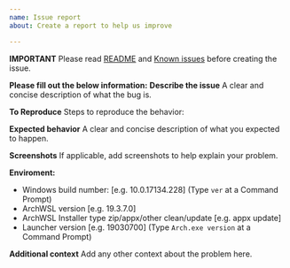 ```yaml
---
name: Issue report
about: Create a report to help us improve

---
```


**IMPORTANT**
Please read [README](https://github.com/yuk7/ArchWSL/blob/master/README.md) and [Known issues](https://github.com/yuk7/ArchWSL/wiki/Known-issues) before creating the issue.

**Please fill out the below information:**
**Describe the issue**
A clear and concise description of what the bug is.

**To Reproduce**
Steps to reproduce the behavior:

**Expected behavior**
A clear and concise description of what you expected to happen.

**Screenshots**
If applicable, add screenshots to help explain your problem.

**Enviroment:**
 - Windows build number: [e.g. 10.0.17134.228] (Type `ver` at a Command Prompt)
 - ArchWSL version [e.g. 19.3.7.0]
 - ArchWSL Installer type zip/appx/other clean/update [e.g. appx update]
 - Launcher version [e.g. 19030700] (Type `Arch.exe version` at a Command Prompt)

**Additional context**
Add any other context about the problem here.
